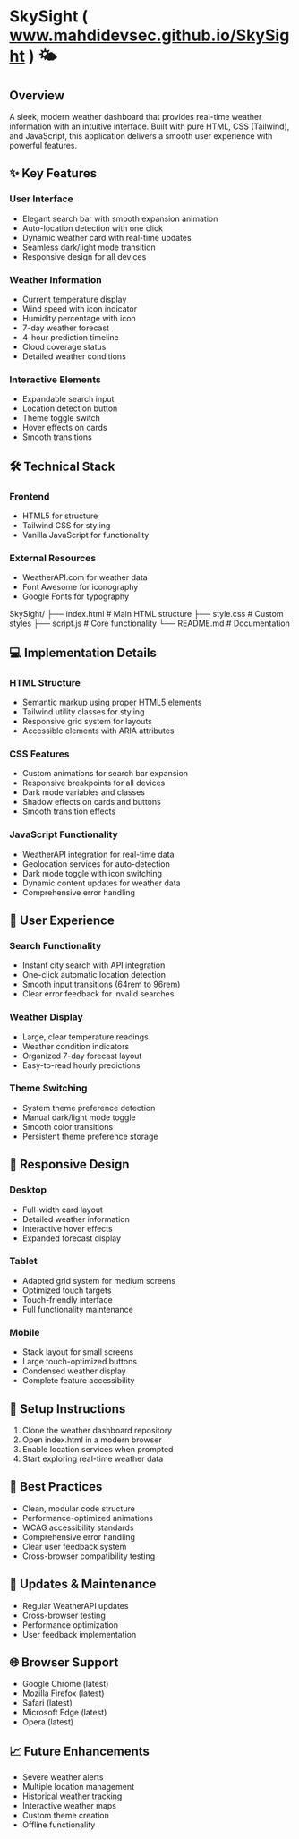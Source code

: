 
# SkySight ( www.mahdidevsec.github.io/SkySight ) 🌤️

## Overview
A sleek, modern weather dashboard that provides real-time weather information with an intuitive interface. Built with pure HTML, CSS (Tailwind), and JavaScript, this application delivers a smooth user experience with powerful features.

## ✨ Key Features
### User Interface
- Elegant search bar with smooth expansion animation
- Auto-location detection with one click
- Dynamic weather card with real-time updates
- Seamless dark/light mode transition
- Responsive design for all devices

### Weather Information
- Current temperature display
- Wind speed with icon indicator
- Humidity percentage with icon
- 7-day weather forecast
- 4-hour prediction timeline
- Cloud coverage status
- Detailed weather conditions

### Interactive Elements
- Expandable search input
- Location detection button
- Theme toggle switch
- Hover effects on cards
- Smooth transitions

## 🛠️ Technical Stack
### Frontend
- HTML5 for structure
- Tailwind CSS for styling
- Vanilla JavaScript for functionality

### External Resources
- WeatherAPI.com for weather data
- Font Awesome for iconography
- Google Fonts for typography

SkySight/
├── index.html          # Main HTML structure
├── style.css           # Custom styles
├── script.js           # Core functionality
└── README.md          # Documentation


## 💻 Implementation Details

### HTML Structure
- Semantic markup using proper HTML5 elements
- Tailwind utility classes for styling
- Responsive grid system for layouts
- Accessible elements with ARIA attributes

### CSS Features
- Custom animations for search bar expansion
- Responsive breakpoints for all devices
- Dark mode variables and classes
- Shadow effects on cards and buttons
- Smooth transition effects

### JavaScript Functionality
- WeatherAPI integration for real-time data
- Geolocation services for auto-detection
- Dark mode toggle with icon switching
- Dynamic content updates for weather data
- Comprehensive error handling

## 🎯 User Experience

### Search Functionality
- Instant city search with API integration
- One-click automatic location detection
- Smooth input transitions (64rem to 96rem)
- Clear error feedback for invalid searches

### Weather Display
- Large, clear temperature readings
- Weather condition indicators
- Organized 7-day forecast layout
- Easy-to-read hourly predictions

### Theme Switching
- System theme preference detection
- Manual dark/light mode toggle
- Smooth color transitions
- Persistent theme preference storage

## 📱 Responsive Design

### Desktop
- Full-width card layout
- Detailed weather information
- Interactive hover effects
- Expanded forecast display

### Tablet
- Adapted grid system for medium screens
- Optimized touch targets
- Touch-friendly interface
- Full functionality maintenance

### Mobile
- Stack layout for small screens
- Large touch-optimized buttons
- Condensed weather display
- Complete feature accessibility

## 🔧 Setup Instructions
1. Clone the weather dashboard repository
2. Open index.html in a modern browser
3. Enable location services when prompted
4. Start exploring real-time weather data

## 🌟 Best Practices
- Clean, modular code structure
- Performance-optimized animations
- WCAG accessibility standards
- Comprehensive error handling
- Clear user feedback system
- Cross-browser compatibility testing

## 🔄 Updates & Maintenance
- Regular WeatherAPI updates
- Cross-browser testing
- Performance optimization
- User feedback implementation

## 🌐 Browser Support
- Google Chrome (latest)
- Mozilla Firefox (latest)
- Safari (latest)
- Microsoft Edge (latest)
- Opera (latest)

## 📈 Future Enhancements
- Severe weather alerts
- Multiple location management
- Historical weather tracking
- Interactive weather maps
- Custom theme creation
- Offline functionality
